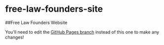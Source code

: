 free-law-founders-site
======================

##Free Law Founders Website

You'll need to edit the [GitHub Pages branch](gh-pages) instead of this one to make any changes!
